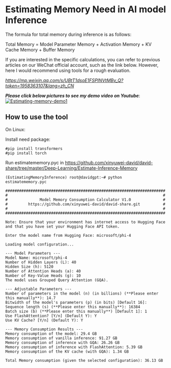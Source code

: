 # Estimating Memory Need in AI model Inference

The formula for total memory during inference is as follows:

Total Memory = Model Parameter Memory + Activation Memory + KV Cache Memory + Buffer Memory

If you are interested in the specific calculations, you can refer to previous articles on our WeChat official account, such as the link below. However, here I would recommend using tools for a rough evaluation. 

*https://mp.weixin.qq.com/s/UBtT1dsoE1FSPINVtMBv_Q?token=1958363107&lang=zh_CN*



***Please click below pictures to see my demo video on Youtube***:
[![Estimating-memory-demo1](https://raw.githubusercontent.com/xinyuwei-david/david-share/refs/heads/master/IMAGES/6.webp)](https://youtu.be/nYATNXRr4tA)

## How to use the tool

On Linux:

Install need package:

```
#pip install transformers
#pip install torch
```

Run  estimatememory.pyc in https://github.com/xinyuwei-david/david-share/tree/master/Deep-Learning/Estimate-Inference-Memory

```
(EstimatingMemoryInference) root@davidgpt:~# python  estimatememory.pyc 

######################################################################
#                                                                    #
#              Model Memory Consumption Calculator V1.0              #
#         https://github.com/xinyuwei-david/david-share.git          #
#                                                                    #
######################################################################

Note: Ensure that your environment has internet access to Hugging Face and that you have set your Hugging Face API token.

Enter the model name from Hugging Face: microsoft/phi-4

Loading model configuration...

--- Model Parameters ---
Model Name: microsoft/phi-4
Number of Hidden Layers (L): 40
Hidden Size (h): 5120
Number of Attention Heads (a): 40
Number of Key-Value Heads (g): 10
The model uses Grouped Query Attention (GQA).

--- Adjustable Parameters ---
Number of parameters in the model (n) (in billions) (**Please enter this manually**): 14.7
Bitwidth of the model's parameters (p) (in bits) [Default 16]: 
Sequence length (s) (**Please enter this manually**): 16384
Batch size (b) (**Please enter this manually**) [Default 1]: 1
Use FlashAttention? [Y/n] (Default Y): Y
Use KV Cache? [Y/n] (Default Y): Y

--- Memory Consumption Results ---
Memory consumption of the model: 29.4 GB
Memory consumption of vanilla inference: 91.27 GB
Memory consumption of inference with GQA: 26.26 GB
Memory consumption of inference with FlashAttention: 5.39 GB
Memory consumption of the KV cache (with GQA): 1.34 GB

Total Memory consumption (given the selected configuration): 36.13 GB
```

